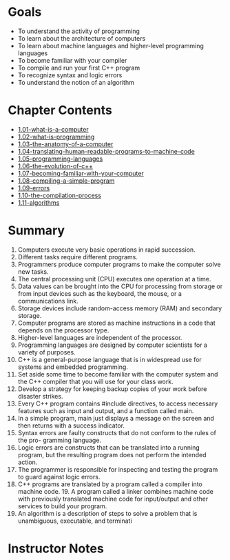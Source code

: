 # Goals
- To understand the activity of programming
- To learn about the architecture of computers
- To learn about machine languages and higher-level programming languages
- To become familiar with your compiler 
- To compile and run your first C++ program 
- To recognize syntax and logic errors 
- To understand the notion of an algorithm

# Chapter Contents
- [1.01-what-is-a-computer ](1.01-what-is-a-computer)
- [1.02-what-is-programming ](1.02-what-is-programming)
- [1.03-the-anatomy-of-a-computer ](1.03-the-anatomy-of-a-computer)
- [1.04-translating-human-readable-programs-to-machine-code
  ](1.04-translating-human-readable-programs-to-machine-code)
- [1.05-programming-languages ](1.05-programming-languages)
- [1.06-the-evolution-of-c++ ](1.06-the-evolution-of-c++)
- [1.07-becoming-familiar-with-your-computer ](1.07-becoming-familiar-with-your-computer)
- [1.08-compiling-a-simple-program ](1.08-compiling-a-simple-program)
- [1.09-errors ](1.09-errors)
- [1.10-the-compilation-process ](1.10-the-compilation-process)
- [1.11-algorithms ](1.11-algorithms)

# Summary

1.	Computers execute very basic operations in rapid succession.
2.	Different tasks require different programs.
3.	Programmers produce computer programs to make the computer solve new tasks.
4.	The central processing unit (CPU) executes one operation at a time. 
5. Data values can be brought into the CPU for processing from storage or from input devices such as the keyboard, the mouse, or a communications link. 
6.	Storage devices include random-access memory (RAM) and secondary storage.  
7.	Computer programs are stored as machine instructions in a code that depends on the processor type.
8.	Higher-level languages are independent of the processor.
9.	Programming languages are designed by computer scientists for a variety of purposes.
10. C++ is a general-purpose language that is in widespread use for systems and embedded programming.
11.	Set aside some time to become familiar with the computer system and the C++ compiler that you will use for your class work.
12. Develop a strategy for keeping backup copies of your work before disaster strikes.
13. Every C++ program contains #include directives, to access necessary features such as input and output, and a function called main.
14.	In a simple program, main just displays a message on the screen and then returns with a success indicator.
15. Syntax errors are faulty constructs that do not conform to the rules of the pro- gramming language.
16. Logic errors are constructs that can be translated into a running program, but the resulting program does not perform the intended action.
17.	The programmer is responsible for inspecting and testing the program to guard against logic errors.
18.	C++ programs are translated by a program called a compiler into machine code. 19. A program called a linker combines machine code with previously translated
machine code for input/output and other services to build your program.
20. An algorithm is a description of steps to solve a problem that is unambiguous, executable, and terminati

# Instructor Notes
